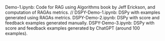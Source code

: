 Demo-1.ipynb: Code for RAG using Algorithms book by Jeff Erickson, and computation of RAGAs metrics. //
DSPY-Demo-1.ipynb: DSPy with examples generated using RAGAs metrics.
DSPY-Demo-2.ipynb: DSPy with score and feedback examples generated manually.
DSPY-Demo-3.ipynb: DSPy with score and feedback examples generated by ChatGPT (around 100 examples).
